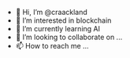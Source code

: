 - 👋 Hi, I’m @craackland
- 👀 I’m interested in blockchain
- 🌱 I’m currently learning AI
- 💞️ I’m looking to collaborate on ...
- 📫 How to reach me ...

<!---
craackland/craackland is a ✨ special ✨ repository because its `README.md` (this file) appears on your GitHub profile.
You can click the Preview link to take a look at your changes.
--->
